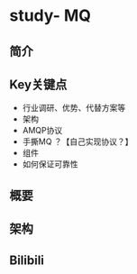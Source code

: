 # study- MQ  #
## 简介





## Key关键点

- 行业调研、优势、代替方案等
- 架构
- AMQP协议
- 手撕MQ ？【自己实现协议？】
- 组件
- 如何保证可靠性



## **概要** 



## **架构** 





## Bilibili 

